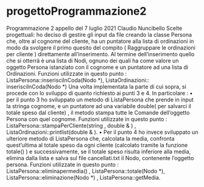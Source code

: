 # progettoProgrammazione2
Programmazione 2 appello del 7 luglio 2021 Claudio Nuncibello
Scelte progettuali:
ho deciso di gestire gli input da file creando la classe Persona che, oltre al cognome del cliente, ha un
puntatore alla lista di ordinazioni in modo da svolgere il primo quesito del compito ( Raggruppare le
ordinazioni per cliente ) direttamente all’inserimento.
Al termine dell’inserimento quello che si otterrà è una lista di Nodi<Persona>, ognuno dei quali ha come
valore un oggetto Persona istanziato con il cognome e un puntatore ad una lista di Ordinazioni.
Funzioni utilizzate in questo punto : ListaPersona::inserisciInCoda(Nodo<Persona> *),
ListaOrdinazioni:: inserisciInCoda(Nodo<Ordinazioni> *)
Una volta implementata la parte di cui sopra, si procede con lo sviluppo di quanto richiesto ai punti 3 e 4.
In particolare :
• per il punto 3 ho sviluppato un metodo di ListaPersona che prende in input la stringa cognome, e un
puntatore ad una variabile double( per salvarci il totale speso dal cliente) , il metodo stampa tutte le
Comande dell’oggetto Persona con quel cognome.
Funzioni utilizzate in questo punto : ListaPersona::stampaPerCliente(string , double & ) ,
ListaOrdinazioni::printlist(double & ).
• Per il punto 4 ho invece sviluppato un ulteriore metodo di ListaPersona che, calcolata la media,
confronta quest’ultima al totale speso da ogni cliente (calcolato tramite la funzione totale() ) e
successivamente, se il totale speso risulta inferiore alla media, elimina dalla lista e salva sul file
cancellati.txt il Nodo<Persona>, contenente l’oggetto persona.
Funzioni utilizzate in questo punto : ListaPersona::eliminapermedia() , ListaPersona::totale(Nodo<Persona> *),
ListaPersona::eliminazione(Nodo<Persona> *) , ListaPersona::getMedia.

